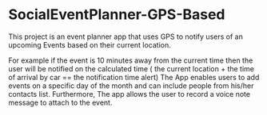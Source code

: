 # SocialEventPlanner-GPS-Based
This project is an event planner app that uses GPS to notify users of an upcoming Events based on their current location.

For example if the event is 10 minutes away from the current time then the user will be notified on the calculated time ( the current location + the time of arrival by car == the notification time alert)
The App enables users to add events on a specific day of the month and can include people from his/her contacts list. 
Furthermore, The app allows the user to record a voice note message to attach to the event.


